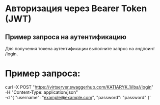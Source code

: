 # Авторизация через Bearer Token (JWT)
## Пример запроса на аутентификацию
Для получения токена аутентификации выполните запрос на эндпоинт /login.

# Пример запроса:
curl -X POST "https://virtserver.swaggerhub.com/KATIARYK_1/Iba//login" \
-H "Content-Type: application/json" \
-d '{
  "username": "example@example.com", 
    "password": "password"
}'

